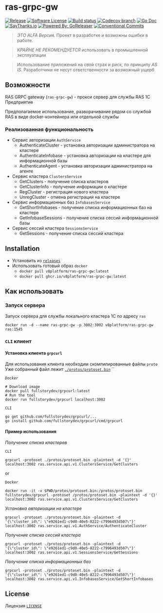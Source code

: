 # ras-grpc-gw

[![Release](https://img.shields.io/github/release/v8platform/ras-grpc-gw.svg?style=for-the-badge)](https://github.com/v8platform/ras-grpc-gw/releases/latest)
[![Software License](https://img.shields.io/badge/license-MIT-brightgreen.svg?style=for-the-badge)](/LICENSE.md)
[![Build status](https://img.shields.io/github/workflow/status/v8platform/ras-grpc-gw/goreleaser?style=for-the-badge)](https://github.com/v8platform/ras-grpc-gw/actions?workflow=goreleaser)
[![Codecov branch](https://img.shields.io/codecov/c/github/v8platform/ras-grpc-gw/master.svg?style=for-the-badge)](https://codecov.io/gh/v8platform/ras-grpc-gw)
[![Go Doc](https://img.shields.io/badge/godoc-reference-blue.svg?style=for-the-badge)](http://godoc.org/github.com/v8platform/ras-grpc-gw)
[![SayThanks.io](https://img.shields.io/badge/SayThanks.io-%E2%98%BC-1EAEDB.svg?style=for-the-badge)](https://saythanks.io/to/khorevaa)
[![Powered By: GoReleaser](https://img.shields.io/badge/powered%20by-goreleaser-green.svg?style=for-the-badge)](https://github.com/goreleaser)
[![Conventional Commits](https://img.shields.io/badge/Conventional%20Commits-1.0.0-yellow.svg?style=for-the-badge)](https://conventionalcommits.org)

> _*ЭТО ALFA Версия.*_ Проект в разработке и возможны ошибки в работе.

> _*КРАЙНЕ НЕ РЕКОМЕНДУЕТСЯ*_ использовать в промышленной эксплуатации

> Использование приложения на свой страх и риск, по принципу _*AS IS*_. Разработчики не несут ответственности за возможный ущерб

## Возможности

RAS GRPC gateway (`ras-grpc-gw`) - прокси сервер для службы RAS 1С Предприятие

Предполагаемое использование, разворачивание рядом со службой RAS в виде docker-контейнера или отдельной службы  

### Реализованная функциональность

* Сервис авторизации `AuthService` 
  * AuthenticateCluster - установка авторизации администратора на кластере
  * AuthenticateInfobase - установка авторизации на кластере для информационной базы
  * AuthenticateAgent - установка авторизации администратора на агенте
* Сервис кластера `ClustersService`
  * GetClusters - получение списка кластеров
  * GetClusterInfo - получение информации о кластере
  * RegCluster - регистрация нового кластера
  * UnregCluster - отмена регистрации на кластере
* Сервис информационных баз `InfobasesService`
  * GetShortInfobases - получение списка информационных баз на кластере
  * GetInfobaseSessions - получение списка сессий информационной базы 
* Сервис сессий кластера `SessionsService`
  * GetSessions - получение списка сессий кластера

## Installation

* Установить из [`releases`](https://github.com/v8platform/ras-grpc-gw/releases/)
* Использовать готовый образ `docker`
  * `docker pull v8platform/ras-grpc-gw:latest`
  * `docker pull ghcr.io/v8platform/ras-grpc-gw:latest`

## Как использовать

### Запуск сервера


Запуск сервера для службы локального кластера 1С по адресу `ras`


```shell
docker run -d --name ras-grpc-gw -p 3002:3002 v8platform/ras-grpc-gw ras:1545
```


### `CLI` клиент

#### Установка клиента `grpcurl`

Для использования клиента необходим скомпилированные файлы `proto` 
Уже собранный файл лежит [`./protos/protoset.bin`](./protos/protoset.bin)
``

*`Docker`*
```shell
# Download image
docker pull fullstorydev/grpcurl:latest
# Run the tool
docker run fullstorydev/grpcurl localhost:3002
```
`CLI`
```shell
go get github.com/fullstorydev/grpcurl/...
go install github.com/fullstorydev/grpcurl/cmd/grpcurl
```

#### Пример использования

*Получение списка кластеров*

`CLI`
```shell
grpcurl -protoset ./protos/protoset.bin -plaintext -d '{}' localhost:3002 ras.service.api.v1.ClustersService/GetClusters
```
or

`Docker`
```shell
docker run -it -v $PWD/protos/protoset.bin:/protos/protoset.bin fullstorydev/grpcurl -protoset /protos/protoset.bin -plaintext -d '{}' localhost:3002 ras.service.api.v1.ClustersService/GetClusters
```

*Установка авторизации на кластере*
```shell
grpcurl -protoset ./protos/protoset.bin -plaintext -d '{\"cluster_id\": \"e9261ed1-c9d0-40e5-8222-c7996493d507\"}' localhost:3002 ras.service.api.v1.AuthService/AuthenticateCluster
```

*Получение списка сессий кластера*
```shell
grpcurl -protoset ./protos/protoset.bin -plaintext -d '{\"cluster_id\": \"e9261ed1-c9d0-40e5-8222-c7996493d507\"}' localhost:3002 ras.service.api.v1.SessionsService/GetSessions
```

*Получение списка информационных баз*
```shell
grpcurl -protoset ./protos/protoset.bin -plaintext -d '{\"cluster_id\": \"e9261ed1-c9d0-40e5-8222-c7996493d507\"}' localhost:3002 ras.service.api.v1.InfobasesService/GetShortInfobases
```

## License

Лицензия [`LICENSE`](LICENSE)